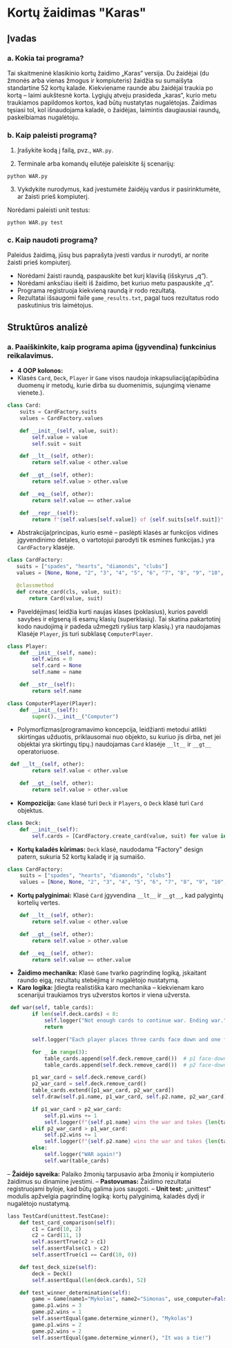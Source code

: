 # Kortų žaidimas "Karas"

## Įvadas

### a. Kokia tai programa?

Tai skaitmeninė klasikinio kortų žaidimo „Karas“ versija. Du žaidėjai (du žmonės arba vienas žmogus ir kompiuteris) žaidžia su sumaišyta standartine 52 kortų kalade. Kiekviename raunde abu žaidėjai traukia po kortą – laimi 
aukštesnė korta. Lygiųjų atveju prasideda „karas“, kurio metu traukiamos papildomos kortos, kad būtų nustatytas nugalėtojas. Žaidimas tęsiasi tol, kol išnaudojama kaladė, o žaidėjas, laimintis daugiausiai raundų, 
paskelbiamas nugalėtoju.

### b. Kaip paleisti programą?

1. Įrašykite kodą į failą, pvz., `WAR.py`.

2. Terminale arba komandų eilutėje paleiskite šį scenarijų:
```
python WAR.py
```
3. Vykdykite nurodymus, kad įvestumėte žaidėjų vardus ir pasirinktumėte, ar žaisti prieš kompiuterį.

Norėdami paleisti unit testus:
```
python WAR.py test
```

### c. Kaip naudoti programą?

Paleidus žaidimą, jūsų bus paprašyta įvesti vardus ir nurodyti, ar norite žaisti prieš kompiuterį.
- Norėdami žaisti raundą, paspauskite bet kurį klavišą (išskyrus „q“).
- Norėdami anksčiau išeiti iš žaidimo, bet kuriuo metu paspauskite „q“.
- Programa registruoja kiekvieną raundą ir rodo rezultatą.
- Rezultatai išsaugomi faile `game_results.txt`, pagal tuos rezultatus rodo paskutinius tris laimėtojus.

## Struktūros analizė

### a. Paaiškinkite, kaip programa apima (įgyvendina) funkcinius reikalavimus.
- **4 OOP kolonos:**
- Klasės `Card`, `Deck`, `Player` ir `Game` visos naudoja inkapsuliaciją(apibūdina duomenų ir metodų, kurie dirba su duomenimis, sujungimą viename vienete.).
```py
class Card:
    suits = CardFactory.suits
    values = CardFactory.values

    def __init__(self, value, suit):
        self.value = value
        self.suit = suit

    def __lt__(self, other):
        return self.value < other.value

    def __gt__(self, other):
        return self.value > other.value

    def __eq__(self, other):
        return self.value == other.value

    def __repr__(self):
        return f"{self.values[self.value]} of {self.suits[self.suit]}"
 ```
- Abstrakcija(principas, kurio esmė – paslėpti klasės ar funkcijos vidines įgyvendinimo detales, o vartotojui parodyti tik esmines funkcijas.) yra `CardFactory` klasėje.
 ```py
class CardFactory:
    suits = ["spades", "hearts", "diamonds", "clubs"]
    values = [None, None, "2", "3", "4", "5", "6", "7", "8", "9", "10", "Jack", "Queen", "King", "Ace"]

    @classmethod
    def create_card(cls, value, suit):
        return Card(value, suit)
 ```
- Paveldėjimas( leidžia kurti naujas klases (poklasius), kurios paveldi savybes ir elgseną iš esamų klasių (superklasių). Tai skatina pakartotinį kodo naudojimą ir padeda užmegzti ryšius tarp klasių.) yra naudojamas Klasėje `Player`, jis turi subklasę `ComputerPlayer`.
```py
class Player:
    def __init__(self, name):
        self.wins = 0
        self.card = None
        self.name = name

    def __str__(self):
        return self.name

class ComputerPlayer(Player):
    def __init__(self):
        super().__init__("Computer")

```
- Polymorfizmas(programavimo koncepcija, leidžianti metodui atlikti skirtingas užduotis, priklausomai nuo objekto, su kuriuo jis dirba, net jei objektai yra skirtingų tipų.) naudojamas `Card` klasėje `__lt__` ir `__gt__` operatoriuose.
```py
 def __lt__(self, other):
        return self.value < other.value

    def __gt__(self, other):
        return self.value > other.value
```
- **Kompozicija:** `Game` klasė turi `Deck` ir `Players`, o `Deck` klasė turi `Card` objektus.
```py
class Deck:
    def __init__(self):
        self.cards = [CardFactory.create_card(value, suit) for value in range(2, 15) for suit in range(4)]
```
- **Kortų kaladės kūrimas:** `Deck` klasė, naudodama "Factory" design patern, sukuria 52 kortų kaladę ir ją sumaišo.
```py
class CardFactory:
    suits = ["spades", "hearts", "diamonds", "clubs"]
    values = [None, None, "2", "3", "4", "5", "6", "7", "8", "9", "10", "Jack", "Queen", "King", "Ace"]
```
- **Kortų palyginimai:** Klasė `Card` įgyvendina `__lt__` ir `__gt__`, kad palygintų kortelių vertes.
```py
    def __lt__(self, other):
        return self.value < other.value

    def __gt__(self, other):
        return self.value > other.value

    def __eq__(self, other):
        return self.value == other.value
```
- **Žaidimo mechanika:** Klasė `Game` tvarko pagrindinę logiką, įskaitant raundo eigą, rezultatų stebėjimą ir nugalėtojo nustatymą.
- **Karo logika:** Įdiegta realistiška karo mechanika – kiekvienam karo scenarijui traukiamos trys užverstos kortos ir viena užversta.
```py
 def war(self, table_cards):
        if len(self.deck.cards) < 8:
            self.logger("Not enough cards to continue war. Ending war.")
            return

        self.logger("Each player places three cards face down and one face up.")

        for _ in range(3):
            table_cards.append(self.deck.remove_card())  # p1 face-down
            table_cards.append(self.deck.remove_card())  # p2 face-down

        p1_war_card = self.deck.remove_card()
        p2_war_card = self.deck.remove_card()
        table_cards.extend([p1_war_card, p2_war_card])
        self.draw(self.p1.name, p1_war_card, self.p2.name, p2_war_card)

        if p1_war_card > p2_war_card:
            self.p1.wins += 1
            self.logger(f"{self.p1.name} wins the war and takes {len(table_cards)} cards.")
        elif p2_war_card > p1_war_card:
            self.p2.wins += 1
            self.logger(f"{self.p2.name} wins the war and takes {len(table_cards)} cards.")
        else:
            self.logger("WAR again!")
            self.war(table_cards)
```
– **Žaidėjo sąveika:** Palaiko žmonių tarpusavio arba žmonių ir kompiuterio žaidimus su dinamine įvestimi.
– **Pastovumas:** Žaidimo rezultatai registruojami byloje, kad būtų galima juos saugoti.
– **Unit test:** „unittest“ modulis apžvelgia pagrindinę logiką: kortų palyginimą, kaladės dydį ir nugalėtojo nustatymą.

```py
lass TestCard(unittest.TestCase):
    def test_card_comparison(self):
        c1 = Card(10, 2) 
        c2 = Card(11, 1) 
        self.assertTrue(c2 > c1)
        self.assertFalse(c1 > c2)
        self.assertTrue(c1 == Card(10, 0)) 

    def test_deck_size(self):
        deck = Deck()
        self.assertEqual(len(deck.cards), 52)

    def test_winner_determination(self):
        game = Game(name1="Mykolas", name2="Simonas", use_computer=False, logger=lambda *args: None)
        game.p1.wins = 3
        game.p2.wins = 1
        self.assertEqual(game.determine_winner(), "Mykolas")
        game.p1.wins = 2
        game.p2.wins = 2
        self.assertEqual(game.determine_winner(), "It was a tie!")
```














